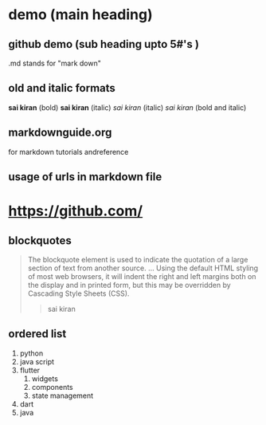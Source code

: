 # demo   (main heading)
## github demo     (sub heading upto 5#'s )
.md stands for "mark down"

## old and italic formats
**sai kiran** (bold)
__sai kiran__ (italic)
_sai kiran_ (italic)
_*sai kiran*_ (bold and italic)

## markdownguide.org  
for markdown tutorials andreference

## usage of urls in markdown file
# https://github.com/

## blockquotes
> The blockquote element is used to indicate the quotation of a large section of text from another source. ... Using the default HTML styling of most web browsers, it will indent the right and left margins both on the display and in printed form, but this may be overridden by Cascading Style Sheets (CSS).
>> sai kiran

## ordered list
1. python
2. java script
3. flutter
    1. widgets
    2. components
    3. state management
4. dart
5. java
  
